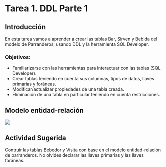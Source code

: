 # Tarea 1. DDL Parte 1

## Introducción
En esta tarea vamos a aprender a crear las tablas Bar, Sirven y Bebida del modelo de Parranderos, usando DDL y la herramienta SQL Developer.

### Objetivos:
- Familiarizarse con las herramientas para interactuar con las tablas (SQL Developer). 
- Crear tablas teniendo en cuenta sus columnas, tipos de datos, llaves primarias y foráneas. 
- Modificar/actualizar propiedades de una tabla creada. 
- Eliminación de una tabla en particular teniendo en cuenta restricciones. 

## Modelo entidad-relación
![](https://raw.githubusercontent.com/DISC-isis2304-ST/Introduccion-a-SQL/a584a09b5dd85b139fa699dd5083ff9e6f326897/modelos/e_relacion.svg)

## Actividad Sugerida
Contruir las tablas Bebedor y Visita con base en el modelo entidad-relación de parranderos. No olvides declarar las llaves primarias y las llaves foráneas. 
